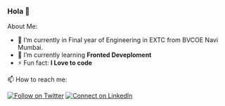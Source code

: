 ### Hola 👋

About Me:

- 🏫 I’m currently in Final year of Engineering in EXTC from BVCOE Navi Mumbai.
- 🌱 I’m currently learning **Fronted Deveploment**
- ⚡ Fun fact: **I Love to code**

📫 How to reach me:

[![Follow on Twitter](https://img.shields.io/badge/--twitter?label=Twitter&logo=Twitter&style=social)](https://twitter.com/Zuber763) [![Connect on LinkedIn](https://img.shields.io/badge/--linkedin?label=LinkedIn&logo=LinkedIn&style=social)](https://www.linkedin.com/in/zuber-u-a37673183)



<!--
**Zuber8040/Zuber8040** is a ✨ _special_ ✨ repository because its `README.md` (this file) appears on your GitHub profile.

Here are some ideas to get you started:

- 🔭 I’m currently working on ...
- 🌱 I’m currently learning fro
- 👯 I’m looking to collaborate on ...
- 🤔 I’m looking for help with ...
- 💬 Ask me about ...
- 📫 How to reach me: ...
- 😄 Pronouns: ...
- ⚡ Fun fact: ...
-->
